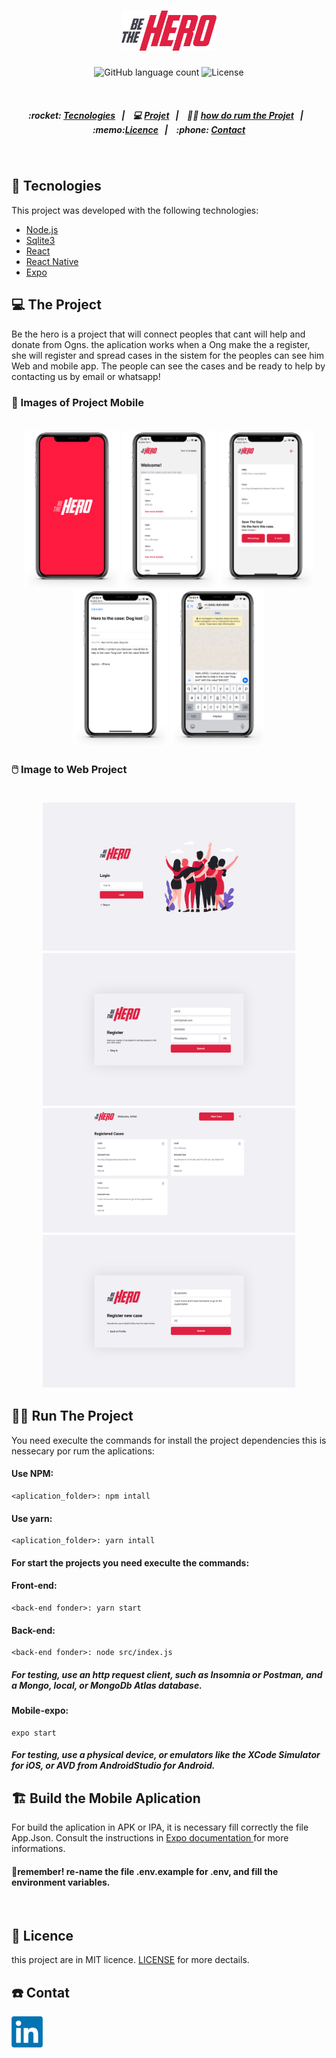 <h1 align="center">
  <img src="https://raw.githubusercontent.com/agricio/be-the-hero/master/assets_git/logo.png?raw=true" width=30% />
 </h1>
 
<p align="center">
  <img alt="GitHub language count  " src="https://img.shields.io/github/languages/count/radaelilucca/findevs">
  <a href="https://github.com/Rocketseat/semana-omnistack-11/commits/master">
  </a>

<img alt="License" src="https://img.shields.io/badge/license-MIT-brightgreen">
</p>

</br>
<h5 align="center">
  :rocket: <a href="#rocket-tecnologias">Tecnologies</a>&nbsp;&nbsp;&nbsp;|&nbsp;&nbsp;&nbsp;
  💻 <a href="#-projeto">Projet</a>&nbsp;&nbsp;&nbsp;|&nbsp;&nbsp;&nbsp;    
  👨‍🏫 <a href="#-executando">how do rum the Projet</a>&nbsp;&nbsp;&nbsp;|&nbsp;&nbsp;&nbsp;
  :memo:<a href="#memo-licença">Licence</a>&nbsp;&nbsp;&nbsp;|&nbsp;&nbsp;&nbsp;
  :phone: <a href="#phone-contato">Contact</a>
</h5>

 </br>
 
## :rocket: Tecnologies

This project was developed with the following technologies:

- [Node.js](https://nodejs.org/en/) 
- [Sqlite3](https://www.sqlite.org/)
- [React](https://reactjs.org)
- [React Native](https://facebook.github.io/react-native/)
- [Expo](https://expo.io/)

## 💻 The Project

Be the hero is a project that will connect peoples that cant will help and donate from Ogns. the aplication works when a Ong make the a register, she will register and spread cases in the sistem for the peoples can see him Web and mobile app. The people can see the cases and be ready to help by contacting us by email or whatsapp!  

<h3> 📱 Images of Project Mobile </br> </br>
  <p  align="center">
    <img src="https://github.com/agricio/be-the-hero/blob/master/assets_git/mob1.png" width=30% />
    <img src="https://github.com/agricio/be-the-hero/blob/master/assets_git/mob2.PNG" width=30% />
    <img src="https://github.com/agricio/be-the-hero/blob/master/assets_git/mob3.PNG" width=30% />
    <img src="https://github.com/agricio/be-the-hero/blob/master/assets_git/mob4.PNG" width=30% />
    <img src="https://github.com/agricio/be-the-hero/blob/master/assets_git/mob5.PNG" width=30% />
  </p>
 </h3>
 <h3> 🖱️ Image to Web Project </br> </br>
  <p  align="center">
    <img src=https://github.com/agricio/be-the-hero/blob/master/assets_git/web01.png width=80% />
    <img src=https://github.com/agricio/be-the-hero/blob/master/assets_git/web02.png width=80% />
    <img src=https://github.com/agricio/be-the-hero/blob/master/assets_git/web03.png width=80% />
    <img src=https://github.com/agricio/be-the-hero/blob/master/assets_git/web04.png width=80% />
  </p>
 </h3>

## 👨‍🏫 Run The Project

You need execulte the commands for install the project dependencies this is nessecary por rum the aplications:

<h4> Use NPM: </h4>

````
<aplication_folder>: npm intall
````
<h4> Use yarn: </h4>

````
<aplication_folder>: yarn intall
````

<h4> For start the projects you need execulte the commands: </h4>

<h4> Front-end: </h4>

````
<back-end fonder>: yarn start
````

<h4> Back-end: </h4>

````
<back-end fonder>: node src/index.js
````
<h5>
For testing, use an http request client, such as Insomnia or Postman, and a Mongo, local, or MongoDb Atlas database.
</h5>
  
<h4> Mobile-expo: </h4>

````
expo start
````

<h5> 
For testing, use a physical device, or emulators like the XCode Simulator for iOS, or AVD from AndroidStudio for Android. 
</h5>

## 🏗️ Build the Mobile Aplication
  
For build the aplication in APK or IPA, it is necessary fill correctly the file App.Json. Consult the instructions in <a href="https://docs.expo.io/versions/latest/distribution/building-standalone-apps/">Expo documentation </a> for more informations.

<h4> 🚩remember! re-name the file .env.example for .env, and fill the environment variables. </h4>
</br>

## :memo: Licence

this project are in MIT licence. [LICENSE](LICENSE.md) for more dectails.

 ## :phone: Contat
 
  <p>
    <a href="https://www.linkedin.com/in/agr%C3%ADcio-neto-20a62913b/">
      <img src="https://github.com/agricio/FinDev/blob/master/assets/LinkedIn_logo.png?raw=true" width=50px/> 
      </a>
  </p>
